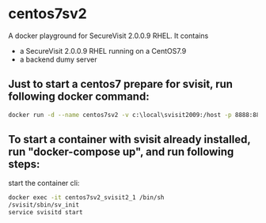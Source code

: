 # centos7sv2
A docker playground for SecureVisit 2.0.0.9 RHEL.
It contains
* a SecureVisit 2.0.0.9 RHEL running on a CentOS7.9
* a backend dumy server
## Just to start a centos7 prepare for svisit, run following docker command:
```bash
docker run -d --name centos7sv2 -v c:\local\svisit2009:/host -p 8888:8888 --privileged centos:7 /sbin/init
```
## To start a container with svisit already installed, run "docker-compose up", and run following steps:  
start the container cli: 
```bash
docker exec -it centos7sv2_svisit2_1 /bin/sh
/svisit/sbin/sv_init
service svisitd start
```
